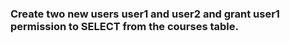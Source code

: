 ### Create two new users user1 and user2 and grant user1 permission to SELECT from the courses table.